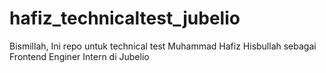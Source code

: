 # hafiz_technicaltest_jubelio
Bismillah, Ini repo untuk technical test Muhammad Hafiz Hisbullah sebagai Frontend Enginer Intern di Jubelio
